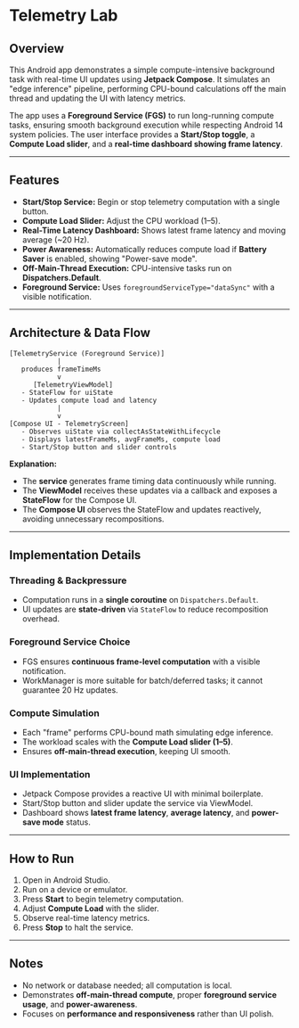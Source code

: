 

# Telemetry Lab

## Overview

This Android app demonstrates a simple compute-intensive background task with real-time UI updates using **Jetpack Compose**. It simulates an "edge inference" pipeline, performing CPU-bound calculations off the main thread and updating the UI with latency metrics.

The app uses a **Foreground Service (FGS)** to run long-running compute tasks, ensuring smooth background execution while respecting Android 14 system policies. The user interface provides a **Start/Stop toggle**, a **Compute Load slider**, and a **real-time dashboard showing frame latency**.

---

## Features

* **Start/Stop Service:** Begin or stop telemetry computation with a single button.
* **Compute Load Slider:** Adjust the CPU workload (1–5).
* **Real-Time Latency Dashboard:** Shows latest frame latency and moving average (~20 Hz).
* **Power Awareness:** Automatically reduces compute load if **Battery Saver** is enabled, showing "Power-save mode".
* **Off-Main-Thread Execution:** CPU-intensive tasks run on **Dispatchers.Default**.
* **Foreground Service:** Uses `foregroundServiceType="dataSync"` with a visible notification.

---

## Architecture & Data Flow

```
[TelemetryService (Foreground Service)]
            |
   produces frameTimeMs
            v
      [TelemetryViewModel]
   - StateFlow for uiState
   - Updates compute load and latency
            |
            v
[Compose UI - TelemetryScreen]
   - Observes uiState via collectAsStateWithLifecycle
   - Displays latestFrameMs, avgFrameMs, compute load
   - Start/Stop button and slider controls
```

**Explanation:**

* The **service** generates frame timing data continuously while running.
* The **ViewModel** receives these updates via a callback and exposes a **StateFlow** for the Compose UI.
* The **Compose UI** observes the StateFlow and updates reactively, avoiding unnecessary recompositions.

---

## Implementation Details

### Threading & Backpressure

* Computation runs in a **single coroutine** on `Dispatchers.Default`.
* UI updates are **state-driven** via `StateFlow` to reduce recomposition overhead.

### Foreground Service Choice

* FGS ensures **continuous frame-level computation** with a visible notification.
* WorkManager is more suitable for batch/deferred tasks; it cannot guarantee 20 Hz updates.

### Compute Simulation

* Each "frame" performs CPU-bound math simulating edge inference.
* The workload scales with the **Compute Load slider (1–5)**.
* Ensures **off-main-thread execution**, keeping UI smooth.

### UI Implementation

* Jetpack Compose provides a reactive UI with minimal boilerplate.
* Start/Stop button and slider update the service via ViewModel.
* Dashboard shows **latest frame latency**, **average latency**, and **power-save mode** status.

---

## How to Run

1. Open in Android Studio.
2. Run on a device or emulator.
3. Press **Start** to begin telemetry computation.
4. Adjust **Compute Load** with the slider.
5. Observe real-time latency metrics.
6. Press **Stop** to halt the service.

---

## Notes

* No network or database needed; all computation is local.
* Demonstrates **off-main-thread compute**, proper **foreground service usage**, and **power-awareness**.
* Focuses on **performance and responsiveness** rather than UI polish.



